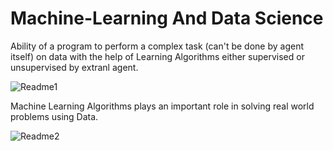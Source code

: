 # Machine-Learning And Data Science
Ability of a program to perform a complex task (can't be done by agent itself) on data with the help of Learning Algorithms either supervised or unsupervised by extranl agent.


          
![Readme1](https://github.com/shivendrapratap2/Machine-Learning-And-Data-Science/blob/master/Readme_Images/ML.png)

Machine Learning Algorithms plays an important role in solving real world problems using Data.

![Readme2](https://github.com/shivendrapratap2/Machine-Learning-And-Data-Science/blob/master/Readme_Images/DS.png)

